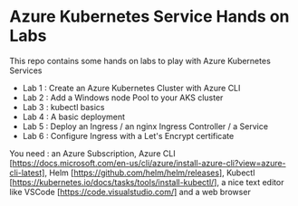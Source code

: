 # Azure Kubernetes Service Hands on Labs

This repo contains some hands on labs to play with Azure Kubernetes Services 

- Lab 1 : Create an Azure Kubernetes Cluster with Azure CLI
- Lab 2 : Add a Windows node Pool to your AKS cluster
- Lab 3 : kubectl basics
- Lab 4 : A basic deployment 
- Lab 5 : Deploy an Ingress / an nginx Ingress Controller / a Service
- Lab 6 : Configure Ingress with a Let's Encrypt certificate

You need : an Azure Subscription, Azure CLI [https://docs.microsoft.com/en-us/cli/azure/install-azure-cli?view=azure-cli-latest], Helm [https://github.com/helm/helm/releases], Kubectl [https://kubernetes.io/docs/tasks/tools/install-kubectl/], a nice text editor like VSCode [https://code.visualstudio.com/] and a web browser
